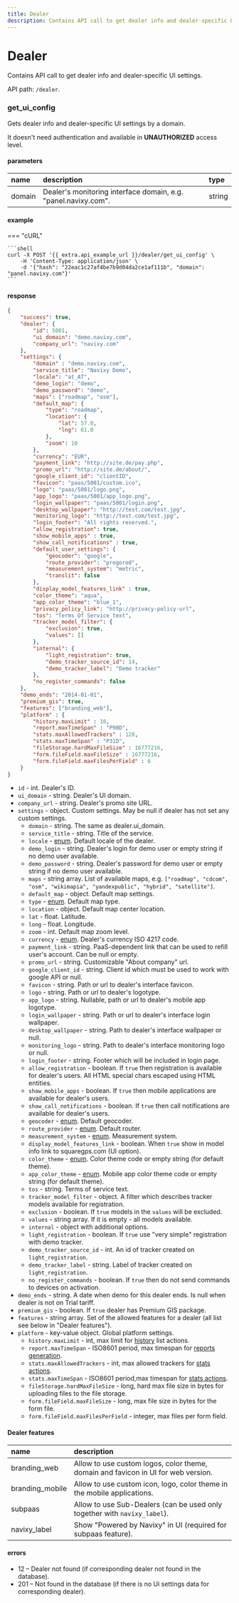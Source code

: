 ```yaml
---
title: Dealer
description: Contains API call to get dealer info and dealer-specific UI settings.
---
```


# Dealer

Contains API call to get dealer info and dealer-specific UI settings.

API path: `/dealer`.

### get_ui_config

Gets dealer info and dealer-specific UI settings by a domain.

It doesn't need authentication and available in **UNAUTHORIZED** access level.

#### parameters

| name | description | type|
| :------ | :------ | :----- |
| domain | Dealer's monitoring interface domain, e.g. "panel.navixy.com". | string |

#### example

=== "cURL"

    ```shell
    curl -X POST '{{ extra.api_example_url }}/dealer/get_ui_config' \
        -H 'Content-Type: application/json' \ 
        -d '{"hash": "22eac1c27af4be7b9d04da2ce1af111b", "domain": "panel.navixy.com"}'
    ```

#### response

```json
{
    "success": true,
    "dealer": {
        "id": 5001,
        "ui_domain": "demo.navixy.com",
        "company_url": "navixy.com"
    },
    "settings": {
        "domain" : "demo.navixy.com",
        "service_title": "Navixy Demo",
        "locale": "at_AT",
        "demo_login": "demo",
        "demo_password": "demo",
        "maps": ["roadmap", "osm"],
        "default_map": {
            "type": "roadmap",
            "location": {
                "lat": 57.0,
                "lng": 61.0
            },
            "zoom": 10
        },
        "currency": "EUR",
        "payment_link": "http://site.de/pay.php", 
        "promo_url": "http://site.de/about/",
        "google_client_id": "clientID",
        "favicon": "paas/5001/custom.ico",
        "logo": "paas/5001/logo.png",
        "app_logo": "paas/5001/app_logo.png",
        "login_wallpaper": "paas/5001/login.png",
        "desktop_wallpaper": "http://test.com/test.jpg",
        "monitoring_logo": "http://test.com/test.jpg",
        "login_footer": "All rights reserved.",
        "allow_registration": true,
        "show_mobile_apps" : true,
        "show_call_notifications" : true,
        "default_user_settings": {
            "geocoder": "google",
            "route_provider": "progorod",
            "measurement_system": "metric",
            "translit": false
        },
        "display_model_features_link" : true,
        "color_theme": "aqua",
        "app_color_theme": "blue_1",
        "privacy_policy_link": "http://privacy-policy-url",
        "tos": "Terms Of Service text",
        "tracker_model_filter": {
            "exclusion": true,
            "values": []
        },
        "internal": {
            "light_registration": true,
            "demo_tracker_source_id": 14,
            "demo_tracker_label": "Demo tracker"
        },
        "no_register_commands": false
    },
    "demo_ends": "2014-01-01",
    "premium_gis": true,
    "features": ["branding_web"],
    "platform" : {
        "history.maxLimit" : 10,
        "report.maxTimeSpan" : "P90D",
        "stats.maxAllowedTrackers" : 128,
        "stats.maxTimeSpan" : "P31D",
        "fileStorage.hardMaxFileSize" : 16777216,
        "form.fileField.maxFileSize" : 16777216,
        "form.fileField.maxFilesPerField" : 6
    }
}
```

* `id` - int. Dealer's ID.
* `ui_domain` - string. Dealer's UI domain.
* `company_url` - string. Dealer's promo site URL.
* `settings` - object. Custom settings. May be null if dealer has not set any custom settings.
    * `domain` - string. The same as dealer.ui_domain.
    * `service_title` - string. Title of the service.
    * `locale` - [enum](../../getting-started.md#data-types). Default locale of the dealer.
    * `demo_login` - string. Dealer's login for demo user or empty string if no demo user available.
    * `demo_password` - string. Dealer's password for demo user or empty string if no demo user available.
    * `maps` - string array. List of available maps, 
    e.g. `["roadmap", "cdcom", "osm", "wikimapia", "yandexpublic", "hybrid", "satellite"]`.
    * `default_map` - object. Default map settings.
    * `type` - [enum](../../getting-started.md#data-types). Default map type.
    * `location` - object. Default map center location.
    * `lat` - float. Latitude.
    * `long` - float. Longitude.
    * `zoom` - int. Default map zoom level.
    * `currency` - [enum](../../getting-started.md#data-types). Dealer's currency ISO 4217 code.
    * `payment_link` - string. PaaS-dependent link that can be used to refill user's account. Can be null or empty.
    * `promo_url` - string. Customizable "About company" url.
    * `google_client_id` - string. Client id which must be used to work with google API or null.
    * `favicon` - string. Path or url to dealer's interface favicon.
    * `logo` - string. Path or url to dealer's logotype.
    * `app_logo` - string. Nullable, path or url to dealer's mobile app logotype.
    * `login_wallpaper` - string. Path or url to dealer's interface login wallpaper.
    * `desktop_wallpaper` - string. Path to dealer's interface wallpaper or null.
    * `monitoring_logo` - string. Path to dealer's interface monitoring logo or null.
    * `login_footer` - string. Footer which will be included in login page.
    * `allow_registration` - boolean. If `true` then registration is available for dealer's users. All HTML 
    special chars escaped using HTML entities.
    * `show_mobile_apps` - boolean. If `true` then mobile applications are available for dealer's users.
    * `show_call_notifications` - boolean. If `true` then call notifications are available for dealer's users.
    * `geocoder` - [enum](../../getting-started.md#data-types). Default geocoder.
    * `route_provider` - [enum](../../getting-started.md#data-types). Default router.
    * `measurement_system` - [enum](../../getting-started.md#data-types). Measurement system.
    * `display_model_features_link` - boolean. When `true` show in model info link to squaregps.com (UI option).
    * `color_theme` - [enum](../../getting-started.md#data-types). Color theme code or empty string (for default theme).
    * `app_color_theme` - [enum](../../getting-started.md#data-types). Mobile app color theme code or empty string (for default theme).
    * `tos` - string. Terms of service text.
    * `tracker_model_filter` - object. A filter which describes tracker models available for registration.
    * `exclusion` - boolean. If `true` models in the `values` will be excluded.
    * `values` - string array. If it is empty - all models available.
    * `internal` - object with additional options.
    * `light_registration` - boolean. If `true` use "very simple" registration with demo tracker.
    * `demo_tracker_source_id` - int. An id of tracker created on `light_registration`.
    * `demo_tracker_label` - string. Label of tracker created on `light_registration`.
    * `no_register_commands` - boolean. If `true` then do not send commands to devices on activation.
* `demo_ends` - string. A date when demo for this dealer ends. Is null when dealer is not on Trial tariff.
* `premium_gis` - boolean. If `true` dealer has Premium GIS package.
* `features` - string array. Set of the allowed features for a dealer (all list see below in "Dealer features").
* `platform` - key-value object. Global platform settings.
    * `history.maxLimit` - int, max limit for [history](history/index.md) list actions.
    * `report.maxTimeSpan` - ISO8601 period, max timespan for [reports generation](report/report_tracker.md#generate).
    * `stats.maxAllowedTrackers` - int, max allowed trackers for [stats actions](../tracking/tracker/stats/stats_mileage.md).
    * `stats.maxTimeSpan` - ISO8601 period,max timespan for [stats actions](../tracking/tracker/stats/stats_mileage.md).
    * `fileStorage.hardMaxFileSize` - long, hard max file size in bytes for uploading files to the file storage.
    * `form.fileField.maxFileSize` - long, max file size in bytes for the form file.
    * `form.fileField.maxFilesPerField` - integer, max files per form field.

#### Dealer features

| name | description |
| :------ | :------ |
| branding_web | Allow to use custom logos, color theme, domain and favicon in UI for web version. |
| branding_mobile | Allow to use custom icon, logo, color theme in the mobile applications. |
| subpaas | Allow to use Sub-Dealers (can be used only together with `navixy_label`). |
| navixy_label | Show "Powered by Navixy" in UI (required for subpaas feature). |

#### errors

* 12 – Dealer not found (if corresponding dealer not found in the database).
* 201 – Not found in the database (if there is no Ui settings data for corresponding dealer).